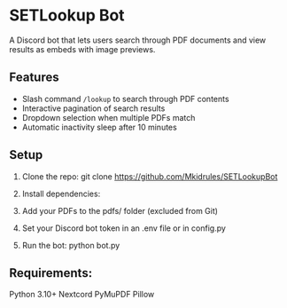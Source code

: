 # SETLookup Bot

A Discord bot that lets users search through PDF documents and view results as embeds with image previews.

## Features
- Slash command `/lookup` to search through PDF contents
- Interactive pagination of search results
- Dropdown selection when multiple PDFs match
- Automatic inactivity sleep after 10 minutes

## Setup

1. Clone the repo:
        git clone https://github.com/Mkidrules/SETLookupBot

2. Install dependencies:


3. Add your PDFs to the pdfs/ folder (excluded from Git)

4. Set your Discord bot token in an .env file or in config.py

5. Run the bot:
        python bot.py

## Requirements:

Python 3.10+
Nextcord
PyMuPDF
Pillow